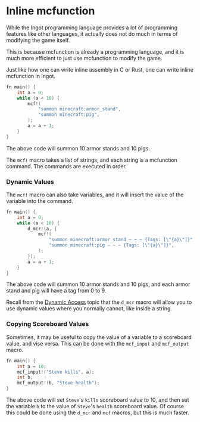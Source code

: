 # Inline mcfunction

While the Ingot programming language provides a lot of programming features like other languages, it actually does not do much in terms of modifying the game itself.

This is because mcfunction is already a programming language, and it is much more efficient to just use mcfunction to modify the game.

Just like how one can write inline assembly in C or Rust, one can write inline mcfunction in Ingot.

```C
fn main() {
    int a = 0;
    while (a < 10) {
        mcf!(
            "summon minecraft:armor_stand",
            "summon minecraft:pig",
        );
        a = a + 1;
    }
}
```

The above code will summon 10 armor stands and 10 pigs.

The `mcf!` macro takes a list of strings, and each string is a mcfunction command. The commands are executed in order.

### Dynamic Values

The `mcf!` macro can also take variables, and it will insert the value of the variable into the command.

```C
fn main() {
    int a = 0;
    while (a < 10) {
        d_mcr!(a, {
            mcf!(
                "summon minecraft:armor_stand ~ ~ ~ {Tags: [\"{a}\"]}",
                "summon minecraft:pig ~ ~ ~ {Tags: [\"{a}\"]}",
            );
        });
        a = a + 1;
    }
}
```

The above code will summon 10 armor stands and 10 pigs, and each armor stand and pig will have a tag from 0 to 9.

Recall from the [Dynamic Access](Dynamic-Access.md) topic that the `d_mcr` macro will allow you to use dynamic values where you normally cannot, like inside a string.

### Copying Scoreboard Values

Sometimes, it may be useful to copy the value of a variable to a scoreboard value, and vise versa. This can be done with the `mcf_input` and `mcf_output` macro.

```C
fn main() {
    int a = 10;
    mcf_input!("Steve kills", a);
    int b;
    mcf_output!(b, "Steve health");
}
```

The above code will set `Steve`'s `kills` scoreboard value to 10, and then set the variable `b` to the value of `Steve`'s `health` scoreboard value. Of course this could be done using the `d_mcr` and `mcf` macros, but this is much faster. 